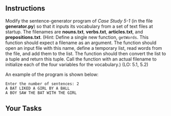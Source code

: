 ## Instructions

Modify the sentence-generator program of _Case Study 5-1_ (in the file **generator.py**) so that it inputs its vocabulary from a set of text files at startup. The filenames are **nouns.txt**, **verbs.txt**, **articles.txt**, and **prepositions.txt**. (Hint: Define a single new function, `getWords`. This function should expect a filename as an argument. The function should open an input file with this name, define a temporary list, read words from the file, and add them to the list. The function should then convert the list to a tuple and return this tuple. Call the function with an actual filename to initialize each of the four variables for the vocabulary.) (LO: 5.1, 5.2)

An example of the program is shown below:

```
Enter the number of sentences: 2
A BAT LIKED A GIRL BY A BALL
A BOY SAW THE BAT WITH THE GIRL
```

## Your Tasks
